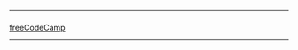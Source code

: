 ------------------------------------------------------------------------------------------------------------------------------------------------------------------------
### <p align='center'></p>
<a href="https://openclassrooms.com/fr/courses/918836-concevez-votre-site-web-avec-php-et-mysql/913655-travaillez-avec-une-base-de-donnees" target="_blank">freeCodeCamp</a>


------------------------------------------------------------------------------------------------------------------------------------------------------------------------
